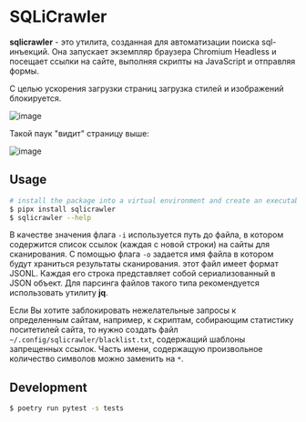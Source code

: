# SQLiCrawler

**sqlicrawler** - это утилита, созданная для автоматизации поиска sql-инъекций. Она запускает экземпляр браузера Chromium Headless и посещает ссылки на сайте, выполняя скрипты на JavaScript и отправляя формы.

С целью ускорения загрузки страниц загрузка стилей и изображений блокируется.

![image](https://user-images.githubusercontent.com/12753171/91443290-cd3a6880-e87b-11ea-8ac1-703880a5ebee.png)

Такой паук "видит" страницу выше:

![image](https://user-images.githubusercontent.com/12753171/91443491-168ab800-e87c-11ea-8faf-1f0da95eb987.png)

## Usage

```zsh
# install the package into a virtual environment and create an executable in the ~/.local/bin directory
$ pipx install sqlicrawler
$ sqlicrawler --help
```

В качестве значения флага `-i` используется путь до файла, в котором содержится список ссылок (каждая с новой строки) на сайты для сканирования. С помощью флага `-o` задается имя файла в котором будут храниться результаты сканирования. этот файл имеет формат JSONL. Каждая его строка представляет собой сериализованный в JSON объект. Для парсинга файлов такого типа рекомендуется использовать утилиту **jq**.

Если Вы хотите заблокировать нежелательные запросы к определенным сайтам, например, к скриптам, собирающим статистику поситетилей сайта, то нужно создать файл `~/.config/sqlicrawler/blacklist.txt`, содержащий шаблоны запрещенных ссылок. Часть имени, содержащую произвольное количество символов можно заменить на `*`.

## Development

```zsh
$ poetry run pytest -s tests
```
